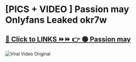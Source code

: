 
 # [PICS + VIDEO ] Passion may Onlyfans Leaked okr7w

## <h2><a href="https://clipsfans.com/Passion_may&ref=git">🔗 Click to LINKS ⏩⏩ 👉 🟢 Passion may </a></h2>

<a href="https://clipsfans.com/Passion_may&ref=git" rel="nofollow" data-target="animated-image.originalLink"><img src="https://i.ibb.co.com/xMMVF88/686577567.gif" alt="Viral Video Original" style="max-width: 100%; display: inline-block;" data-target="animated-image.originalImage"></a>

